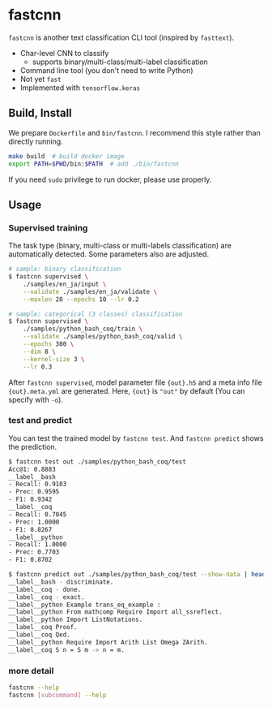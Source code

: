 # fastcnn

`fastcnn` is another text classification CLI tool (inspired by `fasttext`).

- Char-level CNN to classify
    - supports binary/multi-class/multi-label classification
- Command line tool (you don't need to write Python)
- Not yet `fast`
- Implemented with `tensorflow.keras`

## Build, Install

We prepare `Dockerfile` and `bin/fastcnn`.
I recommend this style rather than directly running.

```bash
make build  # build docker image
export PATH=$PWD/bin:$PATH  # add ./bin/fastcnn
```

If you need `sudo` privilege to run docker, please use properly.

## Usage

### Supervised training

The task type (binary, multi-class or multi-labels classification) are automatically detected. Some parameters also are adjusted.

```bash
# sample: binary classification
$ fastcnn supervised \
    ./samples/en_ja/input \
    --validate ./samples/en_ja/validate \
    --maxlen 20 --epochs 10 --lr 0.2

# sample: categorical (3 classes) classification
$ fastcnn supervised \
    ./samples/python_bash_coq/train \
    --validate ./samples/python_bash_coq/valid \
    --epochs 300 \
    --dim 8 \
    --kernel-size 3 \
    --lr 0.3
```

After `fastcnn supervised`,
model parameter file `{out}.h5` and a meta info file `{out}.meta.yml` are generated.
Here, `{out}` is `"out"` by default (You can specify with `-o`).

### test and predict

You can test the trained model by `fastcnn test`.
And `fastcnn predict` shows the prediction.

```bash
$ fastcnn test out ./samples/python_bash_coq/test
Acc@1: 0.8883
__label__bash
- Recall: 0.9103
- Prec: 0.9595
- F1: 0.9342
__label__coq
- Recall: 0.7045
- Prec: 1.0000
- F1: 0.8267
__label__python
- Recall: 1.0000
- Prec: 0.7703
- F1: 0.8702

$ fastcnn predict out ./samples/python_bash_coq/test --show-data | head
__label__bash - discriminate.
__label__coq - done.
__label__coq - exact.
__label__python Example trans_eq_example :
__label__python From mathcomp Require Import all_ssreflect.
__label__python Import ListNotations.
__label__coq Proof.
__label__coq Qed.
__label__python Require Import Arith List Omega ZArith.
__label__coq S n = S m -> n = m.
```

### more detail

```bash
fastcnn --help
fastcnn [subcommand] --help
```
